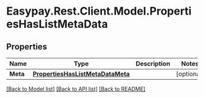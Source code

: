 # Easypay.Rest.Client.Model.PropertiesHasListMetaData
## Properties

Name | Type | Description | Notes
------------ | ------------- | ------------- | -------------
**Meta** | [**PropertiesHasListMetaDataMeta**](PropertiesHasListMetaDataMeta.md) |  | [optional] 

[[Back to Model list]](../README.md#documentation-for-models) [[Back to API list]](../README.md#documentation-for-api-endpoints) [[Back to README]](../README.md)


